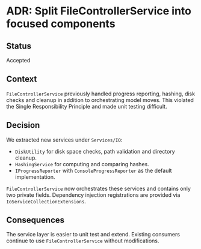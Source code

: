 # ADR: Split FileControllerService into focused components

## Status
Accepted

## Context
`FileControllerService` previously handled progress reporting, hashing, disk checks and cleanup in addition to orchestrating model moves. This violated the Single Responsibility Principle and made unit testing difficult.

## Decision
We extracted new services under `Services/IO`:

- `DiskUtility` for disk space checks, path validation and directory cleanup.
- `HashingService` for computing and comparing hashes.
- `IProgressReporter` with `ConsoleProgressReporter` as the default implementation.

`FileControllerService` now orchestrates these services and contains only two private fields. Dependency injection registrations are provided via `IoServiceCollectionExtensions`.

## Consequences
The service layer is easier to unit test and extend. Existing consumers continue to use `FileControllerService` without modifications.
